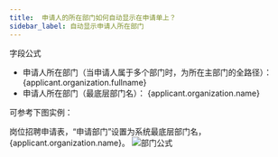 ```yaml
---
title:  申请人的所在部门如何自动显示在申请单上？
sidebar_label: 自动显示申请人所在部门
--- 
```


 字段公式

 - 申请人所在部门（当申请人属于多个部门时，为所在主部门的全路径）： {applicant.organization.fullname}
 - 申请人所在部门（最底层部门名）： {applicant.organization.name}

 可参考下图实例：

 岗位招聘申请表，“申请部门”设置为系统最底层部门名，{applicant.organization.name}。
 ![部门公式](/assets/help/department.png)